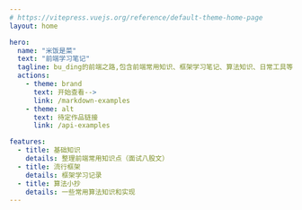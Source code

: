 ```yaml
---
# https://vitepress.vuejs.org/reference/default-theme-home-page
layout: home

hero:
  name: "米饭是菜"
  text: "前端学习笔记"
  tagline: bu_ding的前端之路,包含前端常用知识、框架学习笔记、算法知识、日常工具等
  actions:
    - theme: brand
      text: 开始查看-->
      link: /markdown-examples
    - theme: alt
      text: 待定作品链接
      link: /api-examples

features:
  - title: 基础知识
    details: 整理前端常用知识点（面试八股文）
  - title: 流行框架
    details: 框架学习记录
  - title: 算法小抄
    details: 一些常用算法知识和实现
---
```

